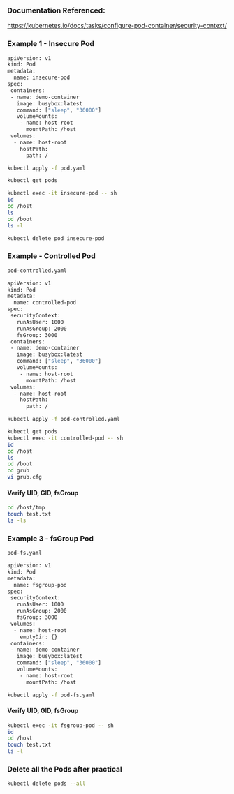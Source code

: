 ### Documentation Referenced:

https://kubernetes.io/docs/tasks/configure-pod-container/security-context/

### Example 1 - Insecure Pod

```sh
apiVersion: v1
kind: Pod
metadata:
  name: insecure-pod
spec:
 containers:
 - name: demo-container
   image: busybox:latest
   command: ["sleep", "36000"]
   volumeMounts:
    - name: host-root
      mountPath: /host
 volumes:
  - name: host-root
    hostPath:
      path: /  
```
```sh
kubectl apply -f pod.yaml

kubectl get pods
```
```sh
kubectl exec -it insecure-pod -- sh
id
cd /host
ls
cd /boot
ls -l 
```
```sh
kubectl delete pod insecure-pod
```
### Example - Controlled Pod
```sh
pod-controlled.yaml
```
```sh
apiVersion: v1
kind: Pod
metadata:
  name: controlled-pod
spec:
 securityContext:
   runAsUser: 1000
   runAsGroup: 2000
   fsGroup: 3000
 containers:
 - name: demo-container
   image: busybox:latest
   command: ["sleep", "36000"]
   volumeMounts:
    - name: host-root
      mountPath: /host
 volumes:
  - name: host-root
    hostPath:
      path: /  
```
```sh
kubectl apply -f pod-controlled.yaml
```

```sh
kubectl get pods
kubectl exec -it controlled-pod -- sh
id
cd /host
ls
cd /boot
cd grub
vi grub.cfg
```
#### Verify UID, GID, fsGroup
```sh
cd /host/tmp
touch test.txt
ls -ls
```
### Example 3 - fsGroup Pod
```sh
pod-fs.yaml
```
```sh
apiVersion: v1
kind: Pod
metadata:
  name: fsgroup-pod
spec:
 securityContext:
   runAsUser: 1000
   runAsGroup: 2000
   fsGroup: 3000
 volumes:
  - name: host-root
    emptyDir: {}
 containers:
 - name: demo-container
   image: busybox:latest
   command: ["sleep", "36000"]
   volumeMounts:
    - name: host-root
      mountPath: /host
```
```sh
kubectl apply -f pod-fs.yaml
```
#### Verify UID, GID, fsGroup
```sh
kubectl exec -it fsgroup-pod -- sh
id
cd /host
touch test.txt
ls -l
```

### Delete all the Pods after practical
```sh
kubectl delete pods --all
```